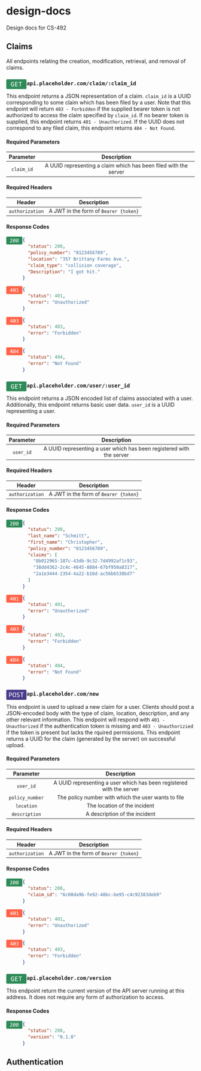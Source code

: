 # design-docs
Design docs for CS-492

## Claims
All endpoints relating the creation, modification, retrieval, and
removal of claims.


<h3>
  <img src="assets/GET.png" height="26.4" align="left">
  <code>api.placeholder.com/claim/:claim_id</code>
</h3>

This endpoint returns a JSON representation of a claim.  `claim_id` is a UUID corresponding to some
claim which has been filed by a user.  Note that this endpoint will return `403 - Forbidden` if the
supplied bearer token is not authorized to access the claim specified by `claim_id`.  If no bearer token is supplied, this endpoint returns `401 - Unauthorized`.  If the UUID does not correspond to
any filed claim, this endpoint returns `404 - Not Found`.

#### Required Parameters
|  Parameter |                            Description                           |
|:----------:|:----------------------------------------------------------------:|
| `claim_id` | A UUID representing a claim which has been filed with the server |

#### Required Headers
|      Header     |              Description              |
|:---------------:|:-------------------------------------:|
| `authorization` | A JWT in the form of `Bearer {token}` |

#### Response Codes
<img align="left" src="assets/200.png" height="21">

```json
{
  "status": 200,
  "policy_number": "0123456789",
  "location": "357 Brittany Farms Ave.",
  "claim_type": "collision coverage",
  "Description": "I got hit."
}
```

<img align="left" src="assets/401.png" height="21">

```json
{
  "status": 401,
  "error": "Unauthorized"
}
```

<img align="left" src="assets/403.png" height="21">

```json
{
  "status": 403,
  "error": "Forbidden"
}
```

<img align="left" src="assets/404.png" height="21">

```json
{
  "status": 404,
  "error": "Not Found"
}
```


<h3>
  <img src="assets/GET.png" height="26.4" align="left">
  <code>api.placeholder.com/user/:user_id</code>
</h3>

This endpoint returns a JSON encoded list of claims associated with a
user.  Additionally, this endpoint returns basic user data. `user_id`
is a UUID representing a user.

#### Required Parameters
|  Parameter |                               Description                            |
|:----------:|:--------------------------------------------------------------------:|
| `user_id`  | A UUID representing a user which has been registered with the server |

#### Required Headers
|      Header     |              Description              |
|:---------------:|:-------------------------------------:|
| `authorization` | A JWT in the form of `Bearer {token}` |

#### Response Codes
<img align="left" src="assets/200.png" height="21">

```json
{
  "status": 200,
  "last_name": "Schmitt",
  "first_name": "Christopher",
  "policy_number": "0123456789",
  "claims": [
    "8b012965-187c-43db-9c32-7d4992af1c93",
    "38dd4362-2c4c-4645-8884-67bf950a8317",
    "2a1e3444-2354-4a22-b16d-ac56b6538bd7"
  ]
}
```

<img align="left" src="assets/401.png" height="21">

```json
{
  "status": 401,
  "error": "Unauthorized"
}
```

<img align="left" src="assets/403.png" height="21">

```json
{
  "status": 403,
  "error": "Forbidden"
}
```

<img align="left" src="assets/404.png" height="21">

```json
{
  "status": 404,
  "error": "Not Found"
}
```


<h3>
  <img src="assets/POST.png" height="26.4" align="left">
  <code>api.placeholder.com/new</code>
</h3>

This endpoint is used to upload a new claim for a user.  Clients should 
post a JSON-encoded body with the type of claim, location, description,
and any other relevant information.  This endpoint will respond with `401 - Unauthorized`
if the authentication token is missing and `403 - Unauthorizied` if the token
is present but lacks the rquired permissions.  This endpoint returns a UUID
for the claim (generated by the server) on successful upload.

#### Required Parameters
|  Parameter |                               Description                            |
|:----------:|:--------------------------------------------------------------------:|
| `user_id`  | A UUID representing a user which has been registered with the server |
| `policy_number`  | The policy number with which the user wants to file |
| `location`  | The location of the incident |
| `description`  | A description of the incident |

#### Required Headers
|      Header     |              Description              |
|:---------------:|:-------------------------------------:|
| `authorization` | A JWT in the form of `Bearer {token}` |

#### Response Codes
<img align="left" src="assets/200.png" height="21">

```json
{
  "status": 200,
  "claim_id": "6c08da9b-fe92-48bc-be95-c4c92383deb9"
}
```

<img align="left" src="assets/401.png" height="21">

```json
{
  "status": 401,
  "error": "Unauthorized"
}
```

<img align="left" src="assets/403.png" height="21">

```json
{
  "status": 403,
  "error": "Forbidden"
}
```


<h3>
  <img src="assets/GET.png" height="26.4" align="left">
  <code>api.placeholder.com/version</code>
</h3>

This endpoint return the current version of the API server running 
at this address.  It does not require any form of authorization 
to access.


#### Response Codes
<img align="left" src="assets/200.png" height="21">

```json
{
  "status": 200,
  "version": "0.1.0"
}
```


## Authentication

